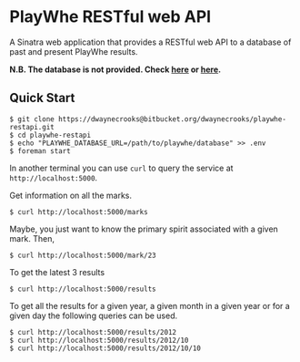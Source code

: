 # PlayWhe RESTful web API

A Sinatra web application that provides a RESTful web API to a database of past and present PlayWhe results.

**N.B. The database is not provided. Check [here](https://github.com/dwayne/playwhe) or [here](https://bitbucket.org/dwaynecrooks/playwhe).**

## Quick Start

    $ git clone https://dwaynecrooks@bitbucket.org/dwaynecrooks/playwhe-restapi.git
    $ cd playwhe-restapi
    $ echo "PLAYWHE_DATABASE_URL=/path/to/playwhe/database" >> .env
    $ foreman start

In another terminal you can use `curl` to query the service at `http://localhost:5000`.

Get information on all the marks.

    $ curl http://localhost:5000/marks

Maybe, you just want to know the primary spirit associated with a given mark. Then,

    $ curl http://localhost:5000/mark/23

To get the latest 3 results

    $ curl http://localhost:5000/results

To get all the results for a given year, a given month in a given year or for a given day the following queries can be used.

    $ curl http://localhost:5000/results/2012
    $ curl http://localhost:5000/results/2012/10
    $ curl http://localhost:5000/results/2012/10/10
